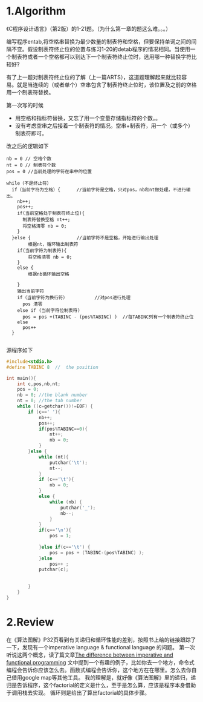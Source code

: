 # 1.Algorithm
《C程序设计语言》（第2版）的1-21题。（为什么第一章的题这么难。。。）

编写程序entab,将空格串替换为最少数量的制表符和空格，但要保持单词之间的间隔不变。假设制表符终止位的位置与练习1-20的detab程序的情况相同。当使用一个制表符或者一个空格都可以到达下一个制表符终止位时，选用哪一种替换字符比较好?

有了上一题对制表符终止位的了解（上一篇ARTS），这道题理解起来就比较容易。就是当连续的（或者单个）空串包含了制表符终止位时，该位置及之前的空格用一个制表符替换。

第一次写的时候
* 用空格和指标符替换，又忘了用一个变量存储指标符的个数。。
* 没有考虑空串之后接着一个制表符的情况。空串+制表符，用一个（或多个）制表符即可。

改之后的逻辑如下
``` 
nb = 0 // 空格个数
nt = 0 // 制表符个数
pos = 0 //当前处理的字符在串中的位置

while（不是终止符）
  if（当前字符为空格）{      //当前字符是空格，只对pos，nb和nt做处理，不进行输出。
    nb++;
    pos++;
    if(当前空格处于制表符终止位){
      制表符替换空格 nt++;
      将空格清零 nb = 0;
    }
  }else {                 //当前字符不是空格，开始进行输出处理
        根据nt，循环输出制表符
    if(当前字符为制表符){
        将空格清零 nb = 0;
    }
    else {
        根据nb循环输出空格
      
    }
    输出当前字符
    if（当前字符为换行符）          //对pos进行处理
      pos 清零
    else if (当前字符位制表符)
      pos = pos +(TABINC - (pos%TABINC) )  //每TABINC列有一个制表符终止位
    else 
      pos++
  }
  
```

源程序如下
``` c
#include<stdio.h>
#define TABINC 8  //  the position

int main(){
    int c,pos,nb,nt;
    pos = 0;
    nb = 0; //the blank number
    nt = 0; //the tab number
    while ((c=getchar())!=EOF) {
        if (c==' '){
            nb++;
            pos++;
            if(pos%TABINC==0){
                nt++;
                nb = 0;
            }
        }else {
            while (nt){
                putchar('\t');
                nt--;
            }
            if (c=='\t'){
                nb = 0;
            }
            else {
                while (nb) {
                    putchar('_');
                    nb--;
                }
            }
            if(c=='\n'){
                pos = 1;
                
            }else if(c=='\t') {
                pos = pos + (TABINC-(pos%TABINC) );  
            }else
                pos++ ;
            putchar(c);
            
            
        }
    }
}
``` 


# 2.Review
在《算法图解》P32页看到有关递归和循环性能的差别，按照书上给的链接跟踪了一下，发现有一个imperative language & functional language 的问题。
第一次听说这两个概念，读了篇文章[The difference between imperative and functional programming](https://reprog.wordpress.com/2010/03/11/the-difference-between-imperative-and-functional-programming/)
文中提到一个有趣的例子，比如你去一个地方，命令式编程会告诉你应该怎么去。函数式编程会告诉你，这个地方在在哪里。怎么去你自己借用google map等其他工具。
我的理解是，就好像《算法图解》里的递归，递归是告诉程序，这个factorial的定义是什么，至于是怎么算，应该是程序本身借助于调用栈去实现。
循环则是给出了算出factorial的具体步骤。
